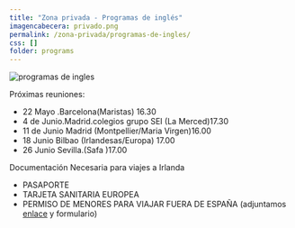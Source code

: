 ```yaml
---
title: "Zona privada - Programas de inglés"
imagencabecera: privado.png
permalink: /zona-privada/programas-de-ingles/
css: []
folder: programs
---
```


![programas de ingles](/assets/docs/Screenshot_20240430-215131~2.png)

<p>Próximas reuniones:</p>
<ul>
  <li>22 Mayo .Barcelona(Maristas) 16.30</li>
  <li>4 de Junio.Madrid.colegios grupo SEI (La Merced)17.30</li>
  <li>11 de Junio Madrid (Montpellier/Maria Virgen)16.00</li>
  <li>18 Junio Bilbao (Irlandesas/Europa) 17.00</li>
  <li>26 Junio Sevilla.(Safa )17.00</li>
</ul>
<p>Documentación Necesaria para viajes a Irlanda</p>
<ul>
  <li>PASAPORTE </li>
  <li>TARJETA SANITARIA EUROPEA</li>
  <li>PERMISO DE MENORES PARA VIAJAR FUERA DE ESPAÑA (adjuntamos <a href="https://sede.policia.gob.es/portalCiudadano/_es/tramites_ciudadania_documentacionviajar.php#" target="_blank">enlace</a> y formulario)</li>
</ul>
<p>
